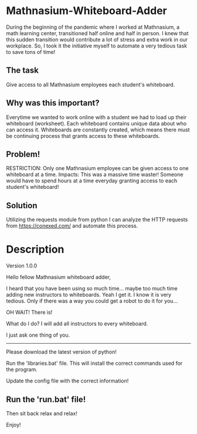 # Mathnasium-Whiteboard-Adder
During the beginning of the pandemic where I worked at Mathnasium, a math learning center, transitioned half online and half in person. I knew that this sudden transition would contribute a lot of stress and extra work in our workplace. So, I took it the initiative myself to automate a very tedious task to save tons of time!

## The task
Give access to all Mathnasium employees each student's whiteboard.

## Why was this important?
Everytime we wanted to work online with a student we had to load up their whiteboard (worksheet). 
Each whiteboard contains unique data about who can access it.
Whiteboards are constantly created, which means there must be continuing process that grants access to these whiteboards.  

## Problem!
RESTRICTION: Only one Mathnasium employee can be given access to one whiteboard at a time.
Impacts: This was a massive time waster! Someone would have to spend hours at a time everyday granting access to each student's whiteboard!

## Solution
Utilizing the requests module from python I can analyze the HTTP requests from https://conexed.com/ and automate this process. 

# Description
Version 1.0.0

Hello fellow Mathnasium whiteboard adder,

I heard that you have been using so much time... maybe too much time adding new instructors to whiteboards.
Yeah I get it. I know it is very tedious. Only if there was a way you could get a robot to do it for you...

OH WAIT! There is!

What do I do?
I will add all instructors to every whiteboard.

I just ask one thing of you.

--------------------------------
Please download the latest version of python!

Run the 'libraries.bat' file. This will install the 
correct commands used for the program.

Update the config file with the correct information!

Run the 'run.bat' file!
--------------------------------

Then sit back relax and relax!

Enjoy!
